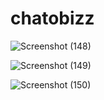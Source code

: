 # chatobizz

![Screenshot (148)](https://user-images.githubusercontent.com/94395350/178515361-bee2b5e3-9976-4aa3-8b93-423cc5016de4.png)

![Screenshot (149)](https://user-images.githubusercontent.com/94395350/178515550-53880738-e19c-49d6-ac57-ad46a34aa2c9.png)

![Screenshot (150)](https://user-images.githubusercontent.com/94395350/178515833-5837288f-53dd-4692-a957-2fd8e633bf25.png)



